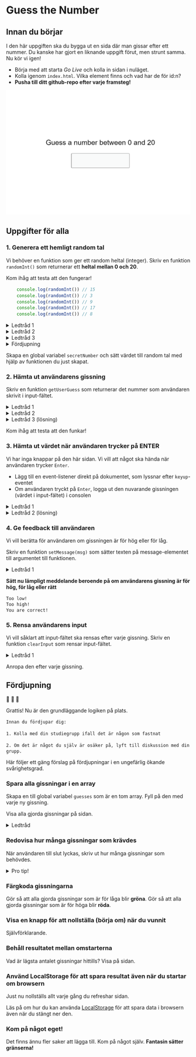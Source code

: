 # Guess the Number

## Innan du börjar
I den här uppgiften ska du bygga ut en sida där man gissar efter ett nummer. Du kanske har gjort en liknande uppgift förut, men strunt samma. Nu kör vi igen!

- Börja med att starta *Go Live* och kolla in sidan i nuläget.
- Kolla igenom `index.html`. Vilka element finns och vad har de för id:n?
- **Pusha till ditt github-repo efter varje framsteg!**

![Screenshot](assets/screenshot.png)

## Uppgifter för alla

### 1. Generera ett hemligt random tal
Vi behöver en funktion som ger ett random heltal (integer).
Skriv en funktion `randomInt()` som returnerar ett **heltal mellan 0 och 20**.

Kom ihåg att testa att den fungerar!
````javascript
    console.log(randomInt()) // 15
    console.log(randomInt()) // 3
    console.log(randomInt()) // 9
    console.log(randomInt()) // 17
    console.log(randomInt()) // 8
````

<details>
<summary>Ledtråd 1</summary>

````javascript
    Math.random()      // Decimaltal mellan 0 och 0.9999999
    Math.random() * 10 // Decimaltal mellan 0 och 9.9999999
````
</details>
<details>
<summary>Ledtråd 2</summary>

````javascript
    Math.floor(8.723) // 8
    Math.floor(4.723) // 4
    Math.floor(0.723) // 0
````
</details>
<details>
<summary>Ledtråd 3</summary>

````javascript
    Math.floor(Math.random() * 10) // Vad ger detta?
````
</details>
<details>
<summary>Fördjupning</summary>

Skriv istället `randomInt(n)` som returnerar ett heltal mellan 0 och **n**.
</details>

Skapa en global variabel `secretNumber` och sätt värdet till random tal med hjälp av funktionen du just skapat.

### 2. Hämta ut användarens gissning
Skriv en funktion `getUserGuess` som returnerar det nummer som användaren skrivit i input-fältet.

<details>
<summary>Ledtråd 1</summary>

Använd `document.getElementById('user-input').value`
</details>
<details>
<summary>Ledtråd 2</summary>

Du behöver använda den inbyggda funktionen `parseInt(x)` för att översätta `string` till `number`.
</details>

<details>
<summary>Ledtråd 3 (lösning)</summary>

````javascript
function getUserGuess() {
    const stringValue = document.getElementById('user-input').value
    return parseInt(stringValue, 10)
}
````
</details>

Kom ihåg att testa att den funkar!

### 3. Hämta ut värdet när användaren trycker på ENTER
Vi har inga knappar på den här sidan. Vi vill att något ska hända när användaren trycker `Enter`.

- Lägg till en event-listener direkt på dokumentet, som lyssnar efter `keyup`-eventet
- Om användaren tryckt på `Enter`, logga ut den nuvarande gissningen (värdet i input-fältet) i consolen

<details>
<summary>Ledtråd 1</summary>

````javascript
    document.addEventListener('keyup', function (event) {
    console.log('You pressed key', event.key)
})
````
</details>
<details>
<summary>Ledtråd 2 (lösning)</summary>

````javascript
    document.addEventListener('keyup', function (event) {
    if (event.key === 'Enter') {
        const guess = getGuess()
        console.log(guess)
    }
})
````
</details>

### 4. Ge feedback till användaren
Vi vill berätta för användaren om gissningen är för hög eller för låg.

Skriv en funktion `setMessage(msg)` som sätter texten på message-elementet till argumentet till funktionen.
<details>
<summary>Ledtråd 1</summary>

````javascript
    document.getElementById('message').innerText = 'foooo'
````
</details>

**Sätt nu lämpligt meddelande beroende på om användarens gissning är för hög, för låg eller rätt**

````
Too low!
Too high!
You are correct!
````

### 5. Rensa användarens input
Vi vill såklart att input-fältet ska rensas efter varje gissning. Skriv en funktion `clearInput` som rensar input-fältet.

<details>
<summary>Ledtråd 1</summary>

````javascript
    document.getElementById('user-input').value = ''
````
</details>

Anropa den efter varje gissning.

## Fördjupning

:tada: :tada: :tada:

Grattis! Nu är den grundläggande logiken på plats.

````
Innan du fördjupar dig:

1. Kolla med din studiegrupp ifall det är någon som fastnat
   
2. Om det är något du själv är osäker på, lyft till diskussion med din grupp.
````

Här följer ett gäng förslag på fördjupningar i en ungefärlig ökande svårighetsgrad.

### Spara alla gissningar i en array
Skapa en till global variabel `guesses` som är en tom array. Fyll på den med varje ny gissning.

Visa alla gjorda gissningar på sidan.

<details>
<summary>Ledtråd</summary>

Använd array-metoden `push`

````javascript
    const arr = []
    arr.push(5)
    arr.push(8)
    console.log(arr)
````
</details>

### Redovisa hur många gissningar som krävdes
När användaren till slut lyckas, skriv ut hur många gissningar som behövdes.

<details>
<summary>Pro tip!</summary>

Använd string template literals!
````javascript
    const age = 15
    const myString = `Jag är ${age} år gammal`
````
</details>

### Färgkoda gissningarna
Gör så att alla gjorda gissningar som är för låga blir **gröna**.
Gör så att alla gjorda gissningar som är för höga blir **röda**.

### Visa en knapp för att nollställa (börja om) när du vunnit
Självförklarande.

### Behåll resultatet mellan omstarterna
Vad är lägsta antalet gissningar hittills?
Visa på sidan.

### Använd LocalStorage för att spara resultat även när du startar om browsern
Just nu nollställs allt varje gång du refreshar sidan.

Läs på om hur du kan använda [LocalStorage](https://blog.logrocket.com/the-complete-guide-to-using-localstorage-in-javascript-apps-ba44edb53a36/) för att spara data i browsern även när du stängt ner den.

### Kom på något eget!
Det finns ännu fler saker att lägga till. Kom på något själv. **Fantasin sätter gränserna!**
